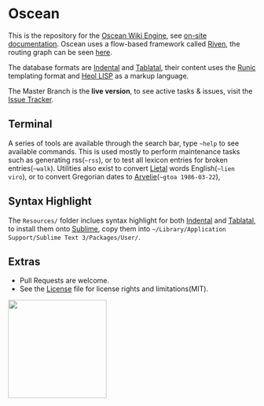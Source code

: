 # Oscean

This is the repository for the [Oscean Wiki Engine](http://wiki.xxiivv.com/), see [on-site documentation](http://wiki.xxiivv.com/About). Oscean uses a flow-based framework called [Riven](https://github.com/XXIIVV/Riven), the routing graph can be seen [here](http://wiki.xxiivv.com/riven.html). 

The database formats are [Indental](https://wiki.xxiivv.com/Indental) and [Tablatal](https://wiki.xxiivv.com/Tablatal), their content uses the [Runic](https://wiki.xxiivv.com/Runic) templating format and [Heol LISP](https://wiki.xxiivv.com/Heol) as a markup language.

The Master Branch is the **live version**, to see active tasks & issues, visit the [Issue Tracker](http://wiki.xxiivv.com/Oscean:tracker).

## Terminal

A series of tools are available through the search bar, type `~help` to see available commands. This is used mostly to perform maintenance tasks such as generating rss(`~rss`), or to test all lexicon entries for broken entries(`~walk`). Utilities also exist to convert [Lietal](http://wiki.xxiivv.com/Lietal) words English(`~lien viro`), or to convert Gregorian dates to [Arvelie](http://wiki.xxiivv.com/Arvelie)(`~gtoa 1986-03-22`),

## Syntax Highlight

The `Resources/` folder inclues syntax highlight for both [Indental](https://wiki.xxiivv.com/Indental) and [Tablatal](https://wiki.xxiivv.com/Tablatal), to install them onto [Sublime](http://sublimetext.com), copy them into `~/Library/Application Support/Sublime Text 3/Packages/User/`.

## Extras

- Pull Requests are welcome.
- See the [License](LICENSE) file for license rights and limitations(MIT).

<img src='https://github.com/XXIIVV/Oscean/blob/master/media/identity/logo.crest.png?raw=true' width='200'/>
